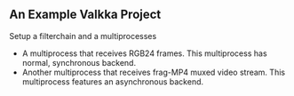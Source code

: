  
## An Example Valkka Project

Setup a filterchain and a multiprocesses

- A multiprocess that receives RGB24 frames.  This multiprocess has normal, synchronous backend.
- Another multiprocess that receives frag-MP4 muxed video stream.  This multiprocess features an asynchronous backend.

